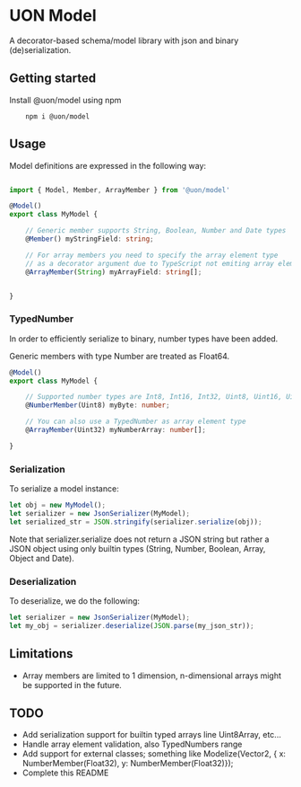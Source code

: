 # UON Model

A decorator-based schema/model library with json and binary (de)serialization.

## Getting started

Install @uon/model using npm

```shell
    npm i @uon/model
```

## Usage

Model definitions are expressed in the following way:

```typescript

import { Model, Member, ArrayMember } from '@uon/model'

@Model()
export class MyModel {

    // Generic member supports String, Boolean, Number and Date types
    @Member() myStringField: string;

    // For array members you need to specify the array element type
    // as a decorator argument due to TypeScript not emiting array element type
    @ArrayMember(String) myArrayField: string[];


}
```

### TypedNumber

In order to efficiently serialize to binary, number types have been added.

Generic members with type Number are treated as Float64.

```typescript
@Model()
export class MyModel {

    // Supported number types are Int8, Int16, Int32, Uint8, Uint16, Uint32, Float32 and Float64
    @NumberMember(Uint8) myByte: number;

    // You can also use a TypedNumber as array element type 
    @ArrayMember(Uint32) myNumberArray: number[];

}

```

### Serialization

To serialize a model instance:

```typescript
let obj = new MyModel();
let serializer = new JsonSerializer(MyModel);
let serialized_str = JSON.stringify(serializer.serialize(obj));
```
Note that serializer.serialize does not return a JSON string but rather a JSON object using only builtin types (String, Number, Boolean, Array, Object and Date).

### Deserialization
To deserialize, we do the following:
```typescript
let serializer = new JsonSerializer(MyModel);
let my_obj = serializer.deserialize(JSON.parse(my_json_str));
```

## Limitations

- Array members are limited to 1 dimension, n-dimensional arrays might be supported in the future.


## TODO

- Add serialization support for builtin typed arrays line Uint8Array, etc...
- Handle array element validation, also TypedNumbers range
- Add support for external classes; something like Modelize(Vector2, { x: NumberMember(Float32), y: NumberMember(Float32)});
- Complete this README

